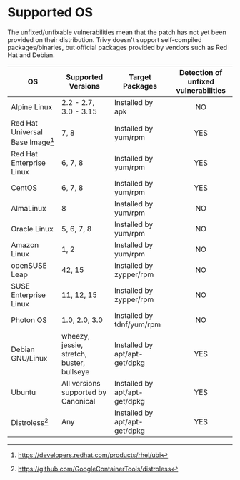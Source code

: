 # Supported OS

The unfixed/unfixable vulnerabilities mean that the patch has not yet been provided on their distribution. Trivy doesn't support self-compiled packages/binaries, but official packages provided by vendors such as Red Hat and Debian.

| OS                               | Supported Versions                       | Target Packages               | Detection of unfixed vulnerabilities |
| -------------------------------- | ---------------------------------------- | ----------------------------- | :----------------------------------: |
| Alpine Linux                     | 2.2 - 2.7, 3.0 - 3.15                    | Installed by apk              |                  NO                  |
| Red Hat Universal Base Image[^1] | 7, 8                                     | Installed by yum/rpm          |                 YES                  |
| Red Hat Enterprise Linux         | 6, 7, 8                                  | Installed by yum/rpm          |                 YES                  |
| CentOS                           | 6, 7, 8                                  | Installed by yum/rpm          |                 YES                  |
| AlmaLinux                        | 8                                        | Installed by yum/rpm          |                  NO                  |
| Oracle Linux                     | 5, 6, 7, 8                               | Installed by yum/rpm          |                  NO                  |
| Amazon Linux                     | 1, 2                                     | Installed by yum/rpm          |                  NO                  |
| openSUSE Leap                    | 42, 15                                   | Installed by zypper/rpm       |                  NO                  |
| SUSE Enterprise Linux            | 11, 12, 15                               | Installed by zypper/rpm       |                  NO                  |
| Photon OS                        | 1.0, 2.0, 3.0                            | Installed by tdnf/yum/rpm     |                  NO                  |
| Debian GNU/Linux                 | wheezy, jessie, stretch, buster, bullseye| Installed by apt/apt-get/dpkg |                 YES                  |
| Ubuntu                           | All versions supported by Canonical      | Installed by apt/apt-get/dpkg |                 YES                  |
| Distroless[^2]                   | Any                                      | Installed by apt/apt-get/dpkg |                 YES                  |

[^1]: https://developers.redhat.com/products/rhel/ubi
[^2]: https://github.com/GoogleContainerTools/distroless
